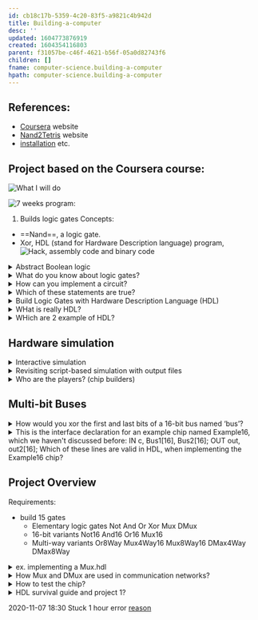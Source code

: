 ```yaml
---
id: cb18c17b-5359-4c20-83f5-a9821c4b942d
title: Building-a-computer
desc: ''
updated: 1604773876919
created: 1604354116803
parent: f31057be-c46f-4621-b56f-05a0d82743f6
children: []
fname: computer-science.building-a-computer
hpath: computer-science.building-a-computer
---
```

## References:

- [Coursera](https://www.coursera.org/?skipBrowseRedirect=true) website
- [Nand2Tetris](https://www.nand2tetris.org/software/HDL-Survival-Guide.html) website
- [installation](https://drive.google.com/file/d/1QDYIvriWBS_ARntfmZ5E856OEPpE4j1F/view) etc.

## Project based on the Coursera course:

![What I will do](dendron-template/assets/images/2020-11-02-21-59-48.png)

![7 weeks program:](dendron-template/assets/images/2020-11-02-22-10-29.png)

1. Builds logic gates
   Concepts:

- ==Nand==, a logic gate.
- Xor, HDL (stand for Hardware Description language) program, 
  ![Hack, assembly code and binary code](dendron-template/assets/images/2020-11-02-22-15-51.png)

<details><summary>
Abstract Boolean logic
</summary>

You can manipulate Boolean Expressions like arithmetic expressions

<details><summary>
AND
</summary>

| x | y | AND |
| - | - | --- |
| 0 | 0 | 0   |
| 0 | 1 | 0   |
| 1 | 0 | 0   |
| 1 | 1 | 1   |

</details>

<details><summary>
OR
</summary>

| x | y | OR |
| - | - | -- |
| 0 | 0 | 0  |
| 0 | 1 | 1  |
| 1 | 0 | 1  |
| 1 | 1 | 1  |

</details>

<details><summary>
NOT
</summary>

| x | NOT |
| - | --- |
| 0 | 1   |
| 1 | 0   |

</details>

Construct Boolean function?
We want to build a computer, so we need to go from Truth table to Boolean expression.
In fact, any Boolean function can be represented using an expression containing AND, ~~OR~~ and NOT operations.
We can use the #Morgan-Law to avoid using OR:
Proof:
(x OR y) = NOT(NOT(x) AND NOT(y))

<details><summary>
With which expression we can do everything?
</summary>

NOT AND or -> NAND
x|y|NAND
\-\|-\|-
0|0|1
0|1|1
1|0|1
1|1|0

and that lead to the Theorem:
Any Boolean function can be represented using an expression containing only ==NAND== operations.

Proof:
1) NOT(x)= (x NAND x)
2) (x AND y) = NOT(x NAND y)

</details>
</details>

<details><summary>
What do you know about logic gates?
</summary>

Logic gates:

- elementary
  ![](dendron-template/assets/images/2020-11-04-16-33-11.png)
  ![](dendron-template/assets/images/2020-11-04-16-34-58.png)
- composite
  ![](dendron-template/assets/images/2020-11-04-16-37-49.png)
  </details>

<details><summary>
How can you implement a circuit?
</summary>

Circuit implementation:
![](dendron-template/assets/images/2020-11-04-16-42-38.png)
Both need to be true in order to light up the bulb.
Or this:

## ![](dendron-template/assets/images/2020-11-04-16-44-57.png)

With OR logic we just need one port.
![](dendron-template/assets/images/2020-11-04-16-43-43.png)

</details>

<details><summary>
Which of these statements are true?
</summary>

- [x] The chip interface describes what the chip is doing; the chip implementation specifies how the chip is doing it.
- [ ] There is only one possible implementation for every interface.
- [x] The user of the chip is interested in the chip interface; the builder of the chip is interested in the chip implementation.
  </details>

<details><summary>
Build Logic Gates with Hardware Description Language (HDL)
</summary>

![](dendron-template/assets/images/2020-11-04-18-47-44.png)
First draw the interface ( ----- )
then the implementation PARTS:
![](dendron-template/assets/images/2020-11-04-19-06-32.png)

</details>

<details><summary>
WHat is really HDL?
</summary>

![](dendron-template/assets/images/2020-11-04-19-11-09.png)

</details>

<details><summary>
WHich are 2 example of HDL?
</summary>
#VHDL
#Verilog
</details>

## Hardware simulation

<details><summary>
Interactive simulation
</summary>

![](dendron-template/assets/images/2020-11-05-19-09-48.png)

</details>

<details><summary>
Revisiting script-based simulation with output files
</summary>

![](dendron-template/assets/images/2020-11-05-19-44-03.png)

</details>

<details><summary>
Who are the players? (chip builders)
</summary>

System architects
Developers

</details>

## Multi-bit Buses

<details><summary>
How would you xor the first and last bits of a 16-bit bus named ‘bus’?
</summary>

- [ ] Xor(a=bus[0], b=bus[15], out=out)[^1]
- [ ] Xor(a=bus[0], b=bus[16], out=out)
- [ ] Xor(a=bus[1], b=bus[15], out=out)
- [ ] Xor(a=bus[1], b=bus[16], out=out)

[^1]&#x3A; Bus numbers start from 0 and go up to width-1

</details>

<details><summary>
This is the interface declaration for an example chip named Example16, which we haven't discussed before:
IN c, Bus1[16], Bus2[16];
OUT out, out2[16];
Which of these lines are valid in HDL, when implementing the Example16 chip?
</summary>

- [ ] Add16(a=Bus1[0..15], b=Bus2[0..15], out=out2[0..14]);
- [ ] Add16(a=Bus1[0..15], b=Bus2[0..15], out[0..14]=out2[0..14]);[^2]
- [ ] Add16(a=true, b=false, out=out2);[^2]
- [ ] Add16(a=c, b=Bus2[0..15], out=out2);
- [ ] And(a=c, b=Bus2[7], out=out);[^2]
  </details>

## Project Overview

Requirements:

- build 15 gates
  - Elementary logic gates
      Not 
      And 
      Or 
      Xor 
      Mux
      DMux
  - 16-bit variants
      Not16 
      And16 
      Or16 
      Mux16 
  - Multi-way variants 
      Or8Way 
      Mux4Way16 
      Mux8Way16
      DMax4Way
      DMax8Way

<details><summary>
ex. implementing a Mux.hdl
</summary>

![](dendron-template/assets/images/2020-11-06-14-06-18.png)

</details>

<details><summary>
How Mux and DMux are used in communication networks?
</summary>

![](dendron-template/assets/images/2020-11-06-14-20-47.png)

</details>

<details><summary>
How to test the chip?
</summary>

![](dendron-template/assets/images/2020-11-06-14-29-09.png)

</details>

<details><summary>
HDL survival guide and project 1?
</summary>

<https://www.nand2tetris.org/project01>
<https://drive.google.com/file/d/1dPj4XNby9iuAs-47U9k3xtYy9hJ-ET0T/view>
[hack chipset API](https://drive.google.com/file/d/1IsDnH0t7q_Im491LQ7_5_ajV0CokRbwR/view) for names of in/out of chip bits

</details>

2020-11-07 18:30
Stuck 1 hour error [reason](http://nand2tetris-questions-and-answers-forum.32033.n3.nabble.com/Forever-stuck-on-Loading-chip-td4030698.html) 

